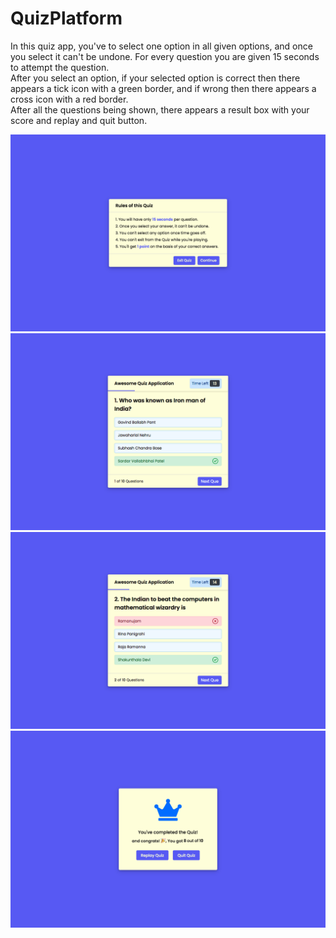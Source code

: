 # QuizPlatform

In this quiz app, you've to select one option in all given options, and once you select it can't be undone. For every question you are given 15 seconds to attempt the question. <br>
After you select an option, if your selected option is correct then there appears a tick icon with a green border, and if wrong then there appears a cross icon with a red border. <br>
After all the questions being shown, there appears a result box with your score and replay and quit button.


<img src= "Images/Screen Shot 2022-01-17 at 6.18.11 PM.png" width=600> <br>
<img src= "Images/Screen Shot 2022-01-17 at 6.18.18 PM.png" width=600> <br>
<img src= "Images/Screen Shot 2022-01-17 at 6.18.24 PM.png" width=600> <br>
<img src= "Images/Screen Shot 2022-01-17 at 6.18.47 PM.png" width=600> <br>

